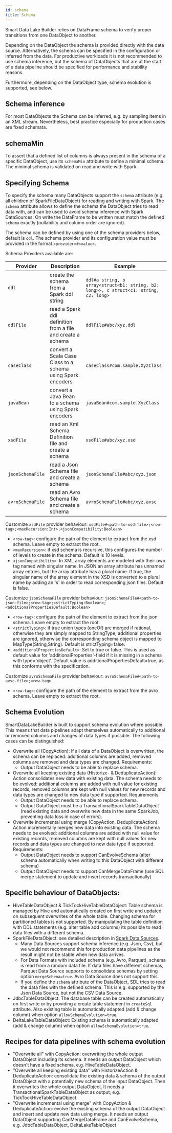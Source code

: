 ```yaml
---
id: schema
title: Schema
---
```


Smart Data Lake Builder relies on DataFrame schema to verify proper transitions from one DataObject to another. 

Depending on the DataObject the schema is provided directly with the data source. Alternatively, the schema can be specified in the configuration or inferred from the data.
For productive workloads it is not recommended to use schema inference, but the schema of DataObjects that are at the start of a data pipeline should be specified for performance and stability reasons.

Furthermore, depending on the DataObject type, schema evolution is supported, see below.

## Schema inference
For most DataObjects the Schema can be inferred, e.g. by sampling items in an XML stream.
Nevertheless, best practice especially for production cases are fixed schemata.  

## schemaMin
To assert that a defined list of columns is always present in the schema of a specific DataObject, use its `schemaMin` attribute to define a minimal schema. The minimal schema is validated on read and write with Spark.

## Specifying Schema
To specify the schema many DataObjects support the `schema` attribute (e.g. all children of SparkFileDataObject) for reading and writing with Spark.
The `schema` attribute allows to define the schema the DataObject tries to read data with, and can be used to avoid schema inference with Spark DataSources.
On write the DataFrame to be written must match the defined `schema` exactly (nullability and column order are ignored).

The schema can be defined by using one of the schema providers below, default is `ddl`.
The schema provider and its configuration value must be provided in the format `<provider>#<value>`.

Schema Providers available are:

| Provider      | Description                                                 | Example              |
|---------------|-------------------------------------------------------------|----------------------|
| `ddl`         | create the schema from a Spark ddl string                   | `ddl#a string, b array<struct<b1: string, b2: long>>, c struct<c1: string, c2: long>` |
| `ddlFile`     | read a Spark ddl definition from a file and create a schema | `ddlFile#abc/xyz.ddl` |
| `caseClass`   | convert a Scala Case Class to a schema using Spark encoders | `caseClass#com.sample.XyzClass` |
| `javaBean`    | convert a Java Bean to a schema using Spark encoders        | `javaBean#com.sample.XyzClass` |
| `xsdFile`       | read an Xml Schema Definition file and create a schema    | `xsdFile#abc/xyz.xsd` |
| `jsonSchemaFile` | read a Json Schema file and create a schema              | `jsonSchemaFile#abc/xyz.json` | 
| `avroSchemaFile` | read an Avro Schema file and create a schema             | `avroSchemaFile#abc/xyz.avsc` |

Customize `xsdFile` provider behaviour: `xsdFile#<path-to-xsd-file>;<row-tag>;<maxRecursion:Int>;<jsonCompatibility:Boolean>`
- `<row-tag>`: configure the path of the element to extract from the xsd schema. Leave empty to extract the root.
- `<maxRecursion>`: if xsd schema is recursive, this configures the number of levels to create in the schema.
  Default is 10 levels.
- `<jsonCompatibility>`: In XML array elements are modeled with their own tag named with singular name.
  In JSON an array attribute has unnamed array entries, but the array attribute has a plural name.
  If true, the singular name of the array element in the XSD is converted to a plural name by adding an 's'
  in order to read corresponding json files.
  Default is false.

Customize `jsonSchemaFile` provider behaviour: `jsonSchemaFile#<path-to-json-file>;<row-tag>;<strictTyping:Boolean>;<additionalPropertiesDefault:Boolean>`
- `<row-tag>`: configure the path of the element to extract from the json schema. Leave empty to extract the root.
- `<strictTyping>`: if true union types (oneOf) are merged if rational, otherwise they are simply mapped to StringType;
  additional properties are ignored, otherwise the corresponding schema object is mapped to MapType(String,String).
  Default is strictTyping=false.
- `<additionalPropertiesDefault>`: Set to true or false. This is used as default value for 'additionalProperties'-field if it is missing in a schema with type='object'.
  Default value is additionalPropertiesDefault=true, as this conforms with the specification.

Customize `avroSchemaFile` provider behaviour: `avroSchemaFile#<path-to-avsc-file>;<row-tag>`
- `<row-tag>`: configure the path of the element to extract from the avro schema. Leave empty to extract the root.


<!-- TODO Review all below -->

## Schema Evolution
SmartDataLakeBuilder is built to support schema evolution where possible. This means that data pipelines adapt themselves automatically to additional or removed columns and changes of data types if possible.
The following cases can be distinguished:

* Overwrite all (CopyAction): if all data of a DataObject is overwritten, the schema can be replaced: additional columns are added, removed columns are removed and data types are changed. Requirements:
    * Output DataObject needs to be able to replace schema.
* Overwrite all keeping existing data (Historize- & DeduplicateAction): Action consolidates new data with existing data. The schema needs to be evolved: additional columns are added with null value for existing records, removed columns are kept with null values for new records and data types are changed to new data type if supported. Requirements:
    * Output DataObject needs to be able to replace schema.
    * Output DataObject must be a TransactionalSparkTableDataObject (read existing data and overwrite new data in the same SparkJob, preventing data loss in case of errors).
* Overwrite incremental using merge (CopyAction, DeduplicateAction): Action incrementally merges new data into existing data. The schema needs to be evolved: additional columns are added with null value for existing records, removed columns are kept with null values for new records and data types are changed to new data type if supported. Requirements:
    * Output DataObject needs to support CanEvolveSchema (alter schema automatically when writing to this DataObject with different schema)
    * Output DataObject needs to support CanMergeDataFrame (use SQL merge statement to update and insert records transactionally)


## Specific behaviour of DataObjects:

* HiveTableDataObject & TickTockHiveTableDataObject: Table schema is managed by Hive and automatically created on first write and updated on subsequent overwrites of the whole table. Changing schema for partitioned tables is not supported.
  By manipulating the table definition with DDL statements (e.g. alter table add columns) its possible to read data files with a different schema.
* SparkFileDataObject: see detailed description in [Spark Data Sources](https://spark.apache.org/docs/latest/sql-data-sources.html).
    * Many Data Sources support schema inference (e.g. Json, Csv), but we would not recommend this for production data pipelines as the result might not be stable when new data arrives.
    * For Data Formats with included schema (e.g. Avro, Parquet), schema is read from a random data file. If data files have different schemas, Parquet Data Source supports to consolidate schemas by setting option `mergeSchema=true`. Avro Data Source does not support this.
    * If you define the `schema` attribute of the DataObject, SDL tries to read the data files with the defined schema. This is e.g. supported by the Json Data Source, but not the CSV Data Source.
* JdbcTableDataObject: The database table can be created automatically on first write or by providing a create table statement in `createSql` attribute. Also existing table is automatically adapted (add & change column) when option `allowSchemaEvolution=true`.
* DeltaLakeTableDataObject: Existing schema is automatically adapted (add & change column) when option `allowSchemaEvolution=true`.

## Recipes for data pipelines with schema evolution

* "Overwrite all" with CopyAction: overwriting the whole output DataObject including its schema. It needs an output DataObject which doesn't have a fixed schema, e.g. HiveTableDataObject.
* "Overwrite all keeping existing data" with HistorizeAction & DeduplicateAction: consolidate the existing data & schema of the output DataObject with a potentially new schema of the input DataObject. Then it overwrites the whole output DataObject. It needs a TransactionalSparkTableDataObject as output, e.g. TickTockHiveTableDataObject.
* "Overwrite incremental using merge" with CopyAction & DeduplicateAction: evolve the existing schema of the output DataObject and insert and update new data using merge. It needs an output DataObject supporting CanMergeDataFrame and CanEvolveSchema, e.g. JdbcTableDataObject, DeltaLakeTableObject


